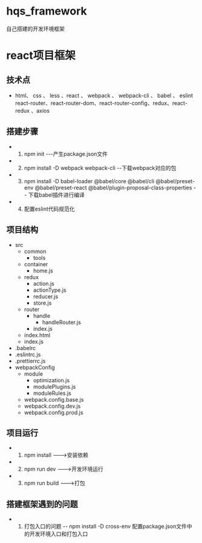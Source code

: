 # hqs_framework
自己搭建的开发环境框架

# react项目框架
## 技术点
- html、 css 、 less 、react 、 webpack 、 webpack-cli 、 babel 、 eslint 
 react-router、react-router-dom、react-router-config、redux、react-redux 、axios

## 搭建步骤
 - 1. npm init  ---产生package.json文件
 - 2. npm install -D webpack webpack-cli --下载webpack对应的包
 - 3. npm install -D babel-loader @babel/core @babel/cli @babel/preset-env @babel/preset-react @babel/plugin-proposal-class-properties  -- 下载babel插件进行编译
 - 4. 配置eslint代码规范化


## 项目结构
- src
  - common
    - tools
  - container
    - home.js
  - redux
    - action.js
    - actionType.js
    - reducer.js
    - store.js
  - router
    - handle
      - handleRouter.js
    - index.js
  - index.html
  - index.js
- .babelrc
- .eslintrc.js
- .prettierrc.js
- webpackConfig
  - module
    - optimization.js
    - modulePlugins.js
    - moduleRules.js
  - webpack.config.base.js
  - webpack.config.dev.js
  - webpack.config.prod.js

## 项目运行
- 1. npm install --->安装依赖
- 2. npm run dev --->开发环境运行
- 3. npm run build --->打包

## 搭建框架遇到的问题
   - 1. 打包入口的问题 --  npm install -D cross-env 配置package.json文件中的开发环境入口和打包入口

